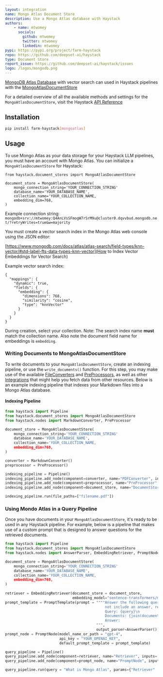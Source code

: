 ```yaml
---
layout: integration
name: Mongo Atlas Document Store
description: Use a Mongo Atlas database with Haystack
authors:
    - name: mtwomey
      socials:
        github: mtwomey
        twitter: mtwomey
        linkedin: mtwomey
pypi: https://pypi.org/project/farm-haystack
repo: https://github.com/deepset-ai/haystack
type: Document Store
report_issue: https://github.com/deepset-ai/haystack/issues
logo: /logos/mongodb.png
---
```


[MongoDB Atlas Database](https://www.mongodb.com/atlas/database) with vector search can used in Haystack pipelines with the [MongoAtlasDocumentStore](https://docs.haystack.deepset.ai/docs/document_store#initialization)

For a detailed overview of all the available methods and settings for the `MongoAtlasDocumentStore`, visit the Haystack [API Reference](https://docs.haystack.deepset.ai/reference/document-store-api#mongoatlasdocumentstore)

## Installation

```bash
pip install farm-haystack[mongoatlas]
```

## Usage

To use Mongo Atlas as your data storage for your Haystack LLM pipelines, you must have an account with Mongo Atlas. You can initialize a `MongoAtlasDocumentStore` for Haystack:

```
from haystack.document_stores import MongoAtlasDocumentStore

document_store = MongoAtlasDocumentStore(
    mongo_connection_string='YOUR_CONNECTION_STRING'
    database_name='YOUR_DATABASE_NAME',
    collection_name='YOUR_COLLECTION_NAME,
    embedding_dim=768,
)

```

Example connection string: `mongodb+srv://mtwomey:Q4AnLVsSFmogW7rSrM9u@cluster0.dqvvbud.mongodb.net/?retryWrites=true&w=majority`

You must create a vector search index in the Mongo Atlas web console using the JSON editor:

[https://www.mongodb.com/docs/atlas/atlas-search/field-types/knn-vector/#std-label-fts-data-types-knn-vector](How to Index Vector Embeddings for Vector Search) 

Example vector search index:

```
{
  "mappings": {
    "dynamic": true,
    "fields": {
      "embedding": {
        "dimensions": 768,
        "similarity": "cosine",
        "type": "knnVector"
      }
    }
  }
}
```

During creation, select your collection. Note: The search index name __must__ match the collection name.
Also note the document field name for embeddings is `embedding`.

### Writing Documents to MongoAtlasDocumentStore

To write documents to your `MongoAtlasDocumentStore`, create an indexing pipeline, or use the `write_documents()` function.
For this step, you may make use of the available [FileConverters](https://docs.haystack.deepset.ai/docs/file_converters) and [PreProcessors](https://docs.haystack.deepset.ai/docs/preprocessor), as well as other [Integrations](/integrations) that might help you fetch data from other resources. Below is an example indexing pipeline that indexes your Markdown files into a Mongo Atlas database.

#### Indexing Pipeline

```python
from haystack import Pipeline
from haystack.document_stores import MongoAtlasDocumentStore
from haystack.nodes import MarkdownConverter, PreProcessor

document_store = MongoAtlasDocumentStore(
    mongo_connection_string='YOUR_CONNECTION_STRING'
    database_name='YOUR_DATABASE_NAME',
    collection_name='YOUR_COLLECTION_NAME,
    embedding_dim=768,
)

converter = MarkdownConverter()
preprocessor = PreProcessor()

indexing_pipeline = Pipeline()
indexing_pipeline.add_node(component=converter, name="PDFConverter", inputs=["File"])
indexing_pipeline.add_node(component=preprocessor, name="PreProcessor", inputs=["PDFConverter"])
indexing_pipeline.add_node(component=document_store, name="DocumentStore", inputs=["PreProcessor"])

indexing_pipeline.run(file_paths=["filename.pdf"])
```

### Using Mondo Atlas in a Query Pipeline

Once you have documents in your `MongoAtlasDocumentStore`, it's ready to be used in any Haystack pipeline. For example, below is a pipeline that makes use of a custom prompt that is designed to answer questions for the retrieved documents.

```python
from haystack import Pipeline
from haystack.document_stores import MongoAtlasDocumentStore
from haystack.nodes import AnswerParser, EmbeddingRetriever, PromptNode, PromptTemplate

document_store = MongoAtlasDocumentStore(
    mongo_connection_string='YOUR_CONNECTION_STRING'
    database_name='YOUR_DATABASE_NAME',
    collection_name='YOUR_COLLECTION_NAME,
    embedding_dim=768,
)
              
retriever = EmbeddingRetriever(document_store = document_store,
                               embedding_model="sentence-transformers/multi-qa-mpnet-base-dot-v1")
prompt_template = PromptTemplate(prompt = """"Answer the following query based on the provided context. If the context does
                                              not include an answer, reply with 'I don't know'.\n
                                              Query: {query}\n
                                              Documents: {join(documents)}
                                              Answer: 
                                          """,
                                          output_parser=AnswerParser())
prompt_node = PromptNode(model_name_or_path = "gpt-4",
                         api_key = "YOUR_OPENAI_KEY",
                         default_prompt_template = prompt_template)

query_pipeline = Pipeline()
query_pipeline.add_node(component=retriever, name="Retriever", inputs=["Query"])
query_pipeline.add_node(component=prompt_node, name="PromptNode", inputs=["Retriever"])

query_pipeline.run(query = "What is Mongo Atlas", params={"Retriever" : {"top_k": 5}})
```

